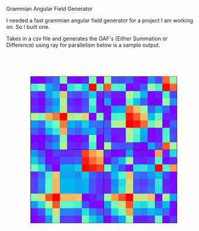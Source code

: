 Grammian Angular Field Generator

I needed a fast grammian angular field generator for a project I am working on. So I built one. 

Takes in a csv file and generates the GAF's (Either Summation or Difference) using ray for parallelism
below is a sample output. 

 ![Screenshot](screenshot.jpeg)